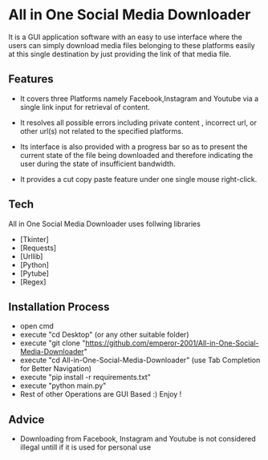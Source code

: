 # All in One Social Media Downloader




It is a GUI application software with an easy to use interface where the users can simply download media files belonging to these platforms easily at this single destination by just providing the link of that media file.



## Features

- It covers three Platforms namely Facebook,Instagram and Youtube via a single link input for retrieval of content.
 
- It resolves all possible errors including  private content , incorrect url, or other url(s) not related to the specified platforms.

-  Its interface is also provided with a progress bar so as to present the current state of the file being downloaded and therefore indicating the user during the state of insufficient bandwidth.

- It provides a cut copy paste feature under one single mouse right-click.





## Tech

All in One Social Media Downloader uses follwing libraries

- [Tkinter] 
- [Requests] 
- [Urllib]
- [Python] 
- [Pytube]
- [Regex]  





## Installation Process

- open cmd
- execute "cd Desktop" (or any other suitable folder)
- execute "git clone "https://github.com/emperor-2001/All-in-One-Social-Media-Downloader"
- execute "cd All-in-One-Social-Media-Downloader" (use Tab Completion for Better Navigation)
- execute "pip install -r requirements.txt"
- execute "python main.py"
- Rest of other Operations are GUI Based :) Enjoy !

## Advice
- Downloading from Facebook, Instagram and Youtube is not considered illegal untill if it is used for personal use

